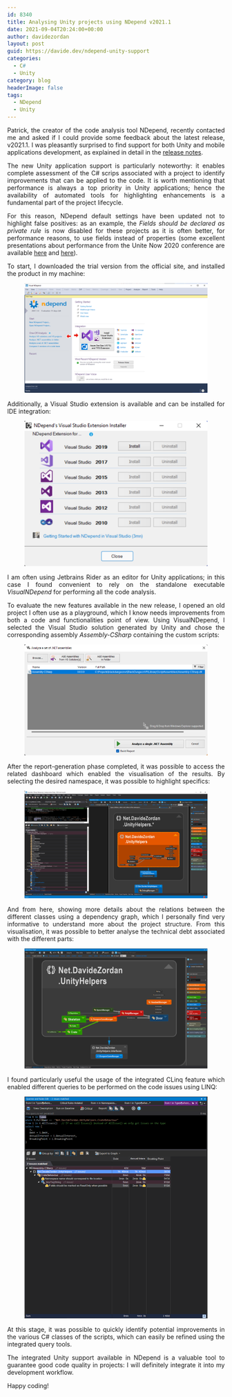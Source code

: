 ```yaml
---
id: 8340
title: Analysing Unity projects using NDepend v2021.1
date: 2021-09-04T20:24:00+00:00
author: davidezordan
layout: post
guid: https://davide.dev/ndepend-unity-support
categories:
  - C#
  - Unity
category: blog
headerImage: false
tags:
  - NDepend
  - Unity
---
```

<p style="text-align: justify;">
Patrick, the creator of the code analysis tool NDepend, recently contacted me and asked if I could provide some feedback about the latest release, v2021.1. I was pleasantly surprised to find support for both Unity and mobile applications development, as explained in detail in the <a href="https://www.ndepend.com/whatsnew" target="_blank">release notes</a>.
</p>

<p style="text-align: justify;">
The new Unity application support is particularly noteworthy: it enables complete assessment of the C# scrips associated with a project to identify improvements that can be applied to the code. It is worth mentioning that performance is always a top priority in Unity applications; hence the availability of automated tools for highlighting enhancements is a fundamental part of the project lifecycle.
</p>

<p style="text-align: justify;">
For this reason, NDepend default settings have been updated not to highlight false positives: as an example, the <em>Fields should be declared as private rule</em> is now disabled for these projects as it is often better, for performance reasons, to use fields instead of properties (some excellent presentations about performance from the Unite Now 2020 conference are available <a href="https://www.youtube.com/watch?v=ZRDHEqy2uPI" target="_blank">here</a> and <a href="https://www.youtube.com/watch?v=EK8sX8oCQbw" target="_blank">here</a>).
</p>

<p style="text-align: justify;">
To start, I downloaded the trial version from the official site, and installed the product in my machine:
<figure><img src="../assets/images/posts/2021/09/NDepend2021-Image1.PNG" /></figure>
</p>

<p style="text-align: justify;">
Additionally, a Visual Studio extension is available and can be installed for IDE integration:
<figure><img src="../assets/images/posts/2021/09/NDepend2021-Image2.PNG" /></figure>
</p>

<p style="text-align: justify;">
I am often using Jetbrains Rider as an editor for Unity applications; in this case I found convenient to rely on the standalone executable <em>VisualNDepend</em> for performing all the code analysis.
</p>

<p style="text-align: justify;">
To evaluate the new features available in the new release, I opened an old project I often use as a playground, which I know needs improvements from both a code and functionalities point of view. Using VisualNDepend, I selected the Visual Studio solution generated by Unity and chose the corresponding assembly <em>Assembly-CSharp</em> containing the custom scripts:
<figure><img src="../assets/images/posts/2021/09/NDepend2021-Image3.PNG" /></figure>
</p>

<p style="text-align: justify;">
After the report-generation phase completed, it was possible to access the related dashboard which enabled the visualisation of the results. By selecting the desired namespace, it was possible to highlight specifics:
<figure><img src="../assets/images/posts/2021/09/NDepend2021-Image4.PNG" /></figure>
</p>

<p style="text-align: justify;">
And from here, showing more details about the relations between the different classes using a dependency graph, which I personally find very informative to understand more about the project structure. From this visualisation, it was possible to better analyse the technical debt associated with the different parts:
<figure><img src="../assets/images/posts/2021/09/NDepend2021-Image5.PNG" /></figure>
</p>

<p style="text-align: justify;">
I found particularly useful the usage of the integrated CLinq feature which enabled different queries to be performed on the code issues using LINQ:
<figure><img src="../assets/images/posts/2021/09/NDepend2021-Image6.PNG" /></figure>
</p>

<p style="text-align: justify;">
At this stage, it was possible to quickly identify potential improvements in the various C# classes of the scripts, which can easily be refined using the integrated query tools.
</p>

<p style="text-align: justify;">
The integrated Unity support available in NDepend is a valuable tool to guarantee good code quality in projects: I will definitely integrate it into my development workflow.
</p>

<p style="text-align: justify;">
Happy coding!
</p>